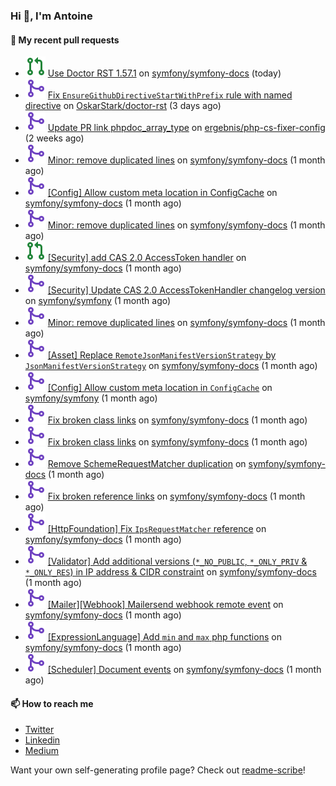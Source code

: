 ### Hi 👋, I'm Antoine

#### 👷 My recent pull requests

- ![](./assets/pr-open.svg) [Use Doctor RST 1.57.1](https://github.com/symfony/symfony-docs/pull/19677) on [symfony/symfony-docs](https://github.com/symfony/symfony-docs) (today)
- ![](./assets/pr-merged.svg) [Fix `EnsureGithubDirectiveStartWithPrefix` rule with named directive](https://github.com/OskarStark/doctor-rst/pull/1676) on [OskarStark/doctor-rst](https://github.com/OskarStark/doctor-rst) (3 days ago)
- ![](./assets/pr-merged.svg) [Update PR link phpdoc_array_type](https://github.com/ergebnis/php-cs-fixer-config/pull/1024) on [ergebnis/php-cs-fixer-config](https://github.com/ergebnis/php-cs-fixer-config) (2 weeks ago)
- ![](./assets/pr-merged.svg) [Minor: remove duplicated lines](https://github.com/symfony/symfony-docs/pull/19548) on [symfony/symfony-docs](https://github.com/symfony/symfony-docs) (1 month ago)
- ![](./assets/pr-merged.svg) [[Config] Allow custom meta location in ConfigCache](https://github.com/symfony/symfony-docs/pull/19543) on [symfony/symfony-docs](https://github.com/symfony/symfony-docs) (1 month ago)
- ![](./assets/pr-merged.svg) [Minor: remove duplicated lines](https://github.com/symfony/symfony-docs/pull/19542) on [symfony/symfony-docs](https://github.com/symfony/symfony-docs) (1 month ago)
- ![](./assets/pr-open.svg) [[Security] add CAS 2.0 AccessToken handler](https://github.com/symfony/symfony-docs/pull/19538) on [symfony/symfony-docs](https://github.com/symfony/symfony-docs) (1 month ago)
- ![](./assets/pr-merged.svg) [[Security] Update CAS 2.0 AccessTokenHandler changelog version](https://github.com/symfony/symfony/pull/53871) on [symfony/symfony](https://github.com/symfony/symfony) (1 month ago)
- ![](./assets/pr-merged.svg) [Minor: remove duplicated lines](https://github.com/symfony/symfony-docs/pull/19537) on [symfony/symfony-docs](https://github.com/symfony/symfony-docs) (1 month ago)
- ![](./assets/pr-merged.svg) [[Asset] Replace `RemoteJsonManifestVersionStrategy` by `JsonManifestVersionStrategy`](https://github.com/symfony/symfony-docs/pull/19536) on [symfony/symfony-docs](https://github.com/symfony/symfony-docs) (1 month ago)
- ![](./assets/pr-merged.svg) [[Config] Allow custom meta location in `ConfigCache`](https://github.com/symfony/symfony/pull/53868) on [symfony/symfony](https://github.com/symfony/symfony) (1 month ago)
- ![](./assets/pr-merged.svg) [Fix broken class links](https://github.com/symfony/symfony-docs/pull/19535) on [symfony/symfony-docs](https://github.com/symfony/symfony-docs) (1 month ago)
- ![](./assets/pr-merged.svg) [Fix broken class links](https://github.com/symfony/symfony-docs/pull/19523) on [symfony/symfony-docs](https://github.com/symfony/symfony-docs) (1 month ago)
- ![](./assets/pr-merged.svg) [Remove SchemeRequestMatcher duplication](https://github.com/symfony/symfony-docs/pull/19516) on [symfony/symfony-docs](https://github.com/symfony/symfony-docs) (1 month ago)
- ![](./assets/pr-merged.svg) [Fix broken reference links](https://github.com/symfony/symfony-docs/pull/19515) on [symfony/symfony-docs](https://github.com/symfony/symfony-docs) (1 month ago)
- ![](./assets/pr-merged.svg) [[HttpFoundation] Fix `IpsRequestMatcher` reference](https://github.com/symfony/symfony-docs/pull/19514) on [symfony/symfony-docs](https://github.com/symfony/symfony-docs) (1 month ago)
- ![](./assets/pr-merged.svg) [[Validator] Add additional versions (`*_NO_PUBLIC`, `*_ONLY_PRIV` &amp; `*_ONLY_RES`) in IP address &amp; CIDR constraint](https://github.com/symfony/symfony-docs/pull/19503) on [symfony/symfony-docs](https://github.com/symfony/symfony-docs) (1 month ago)
- ![](./assets/pr-merged.svg) [[Mailer][Webhook] Mailersend webhook remote event](https://github.com/symfony/symfony-docs/pull/19502) on [symfony/symfony-docs](https://github.com/symfony/symfony-docs) (1 month ago)
- ![](./assets/pr-merged.svg) [[ExpressionLanguage] Add `min` and `max` php functions](https://github.com/symfony/symfony-docs/pull/19501) on [symfony/symfony-docs](https://github.com/symfony/symfony-docs) (1 month ago)
- ![](./assets/pr-merged.svg) [[Scheduler] Document events](https://github.com/symfony/symfony-docs/pull/19450) on [symfony/symfony-docs](https://github.com/symfony/symfony-docs) (1 month ago)

#### 📫 How to reach me

- [Twitter](https://twitter.com/a_lamirault)
- [Linkedin](https://www.linkedin.com/in/antoine-lamirault-9a9a9a107/)
- [Medium](https://alamirault.medium.com)

Want your own self-generating profile page? Check out [readme-scribe](https://github.com/muesli/readme-scribe)!
